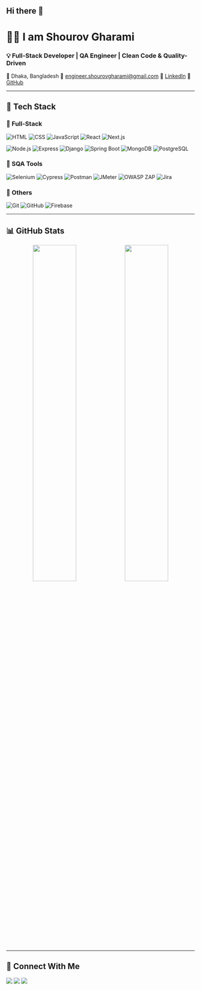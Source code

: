 ## Hi there 👋

<!--
**SHOUROV-GHARAMI/SHOUROV-GHARAMI** is a ✨ _special_ ✨ repository because its `README.md` (this file) appears on your GitHub profile.

Here are some ideas to get you started:

- 🔭 I’m currently working on ...
- 🌱 I’m currently learning ...
- 👯 I’m looking to collaborate on ...
- 🤔 I’m looking for help with ...
- 💬 Ask me about ...
- 📫 How to reach me: ...
- 😄 Pronouns: ...
- ⚡ Fun fact: ...
-->
<!--

# 💻 I am Shourov Gharami

### 👨‍💻 Aspiring Full-Stack Developer | QA Engineer | Passionate About Clean Code & Reliable Software Solution

📍 Dhaka, Bangladesh
📧 [engineer.shourovgharami@gmail.com](mailto:engineer.shourovgharami@gmail.com)
🔗 [LinkedIn](https://www.linkedin.com/in/shourov-gharami-624a96206/)
🐙 [GitHub](https://github.com/SHOUROV-GHARAMI)

---

## 🚀 About Me

I'm a Computer Science & Engineering graduate with hands-on experience in both **Full-Stack Web Development** and **Software Quality Assurance (SQA)**. I’m passionate about building clean, scalable web applications and ensuring their reliability through effective testing practices. I'm also committed to continuous learning and contributing to high-quality software development.

---

## 🧩 Skills

### 🌐 Full-Stack Web Development

* **Frontend:** HTML, CSS, JavaScript (ES6), React.js, Next.js, Bootstrap, Tailwind CSS
* **Backend:** Node.js, Express.js, Django, Spring Boot, PHP, Python
* **Database:** MySQL, PostgreSQL, MongoDB
* **Tools & Deployment:** Git, GitHub, VS Code, Vercel, Webpack, Firebase
* **Architecture:** REST API, JWT, MVC

### 🧪 Software Quality Assurance (SQA)

* **Testing Types:** Manual Testing, Automation Testing, Functional Testing, Regression Testing, API Testing, Database Testing
* **Tools & Technologies:** Selenium, Cypress, Playwright, Postman, JMeter, OWASP ZAP
* **Test Management & Reporting:** Jira, TestRail
* **Processes:** SDLC, STLC, Agile, Scrum, Kanban

### 🛠️ Other Skills & Tools

* Programming Languages: C, Java, Python, JavaScript, PHP, SQL
* Networking: Basic CCNA knowledge
* Platforms: Windows, Linux
* Soft Skills: Problem Solving, Communication, Collaboration, Adaptability, Time Management

---

## 📈 GitHub Stats

![Shourov's GitHub Stats](https://github-readme-stats.vercel.app/api?username=SHOUROV-GHARAMI\&show_icons=true\&theme=radical)
![Top Languages](https://github-readme-stats.vercel.app/api/top-langs/?username=SHOUROV-GHARAMI\&layout=compact\&theme=radical)

---

## 📫 Let's Connect

Feel free to reach out if you'd like to collaborate, discuss ideas, or just say hello!

📧 Email: [engineer.shourovgharami@gmail.com](mailto:engineer.shourovgharami@gmail.com)
🔗 LinkedIn: [linkedin.com/in/shourov-gharami-624a96206](https://www.linkedin.com/in/shourov-gharami-624a96206/)
🐙 GitHub: [github.com/SHOUROV-GHARAMI](https://github.com/SHOUROV-GHARAMI)
-->

# 👨‍💻 I am Shourov Gharami

### 💡 Full-Stack Developer | QA Engineer | Clean Code & Quality-Driven

📍 Dhaka, Bangladesh
📧 [engineer.shourovgharami@gmail.com](mailto:engineer.shourovgharami@gmail.com)
🔗 [LinkedIn](https://www.linkedin.com/in/shourov-gharami-624a96206/)
🐙 [GitHub](https://github.com/SHOUROV-GHARAMI)

---

## 🚀 Tech Stack

### 🔧 Full-Stack

![HTML](https://img.shields.io/badge/-HTML5-E34F26?style=flat\&logo=html5\&logoColor=white)
![CSS](https://img.shields.io/badge/-CSS3-1572B6?style=flat\&logo=css3)
![JavaScript](https://img.shields.io/badge/-JavaScript-F7DF1E?style=flat\&logo=javascript\&logoColor=black)
![React](https://img.shields.io/badge/-React-61DAFB?style=flat\&logo=react)
![Next.js](https://img.shields.io/badge/-Next.js-000000?style=flat\&logo=nextdotjs)

![Node.js](https://img.shields.io/badge/-Node.js-339933?style=flat\&logo=node.js\&logoColor=white)
![Express](https://img.shields.io/badge/-Express.js-000000?style=flat\&logo=express)
![Django](https://img.shields.io/badge/-Django-092E20?style=flat\&logo=django)
![Spring Boot](https://img.shields.io/badge/-Spring_Boot-6DB33F?style=flat\&logo=spring-boot)
![MongoDB](https://img.shields.io/badge/-MongoDB-47A248?style=flat\&logo=mongodb)
![PostgreSQL](https://img.shields.io/badge/-PostgreSQL-4169E1?style=flat\&logo=postgresql)

### 🧪 SQA Tools

![Selenium](https://img.shields.io/badge/-Selenium-43B02A?style=flat\&logo=selenium)
![Cypress](https://img.shields.io/badge/-Cypress-17202C?style=flat\&logo=cypress)
![Postman](https://img.shields.io/badge/-Postman-FF6C37?style=flat\&logo=postman)
![JMeter](https://img.shields.io/badge/-JMeter-D22128?style=flat\&logo=apachejmeter)
![OWASP ZAP](https://img.shields.io/badge/-OWASP_ZAP-000000?style=flat\&logo=owasp)
![Jira](https://img.shields.io/badge/-Jira-0052CC?style=flat\&logo=jira)

### 🧠 Others

![Git](https://img.shields.io/badge/-Git-F05032?style=flat\&logo=git\&logoColor=white)
![GitHub](https://img.shields.io/badge/-GitHub-181717?style=flat\&logo=github)
![Firebase](https://img.shields.io/badge/-Firebase-FFCA28?style=flat\&logo=firebase)

---

## 📊 GitHub Stats

<p align="center">
  <img src="https://github-readme-stats.vercel.app/api?username=SHOUROV-GHARAMI&show_icons=true&theme=tokyonight" width="48%" />
  <img src="https://github-readme-stats.vercel.app/api/top-langs/?username=SHOUROV-GHARAMI&layout=compact&theme=tokyonight" width="48%" />
</p>

---

## 🔗 Connect With Me

<p align="left">
  <a href="mailto:engineer.shourovgharami@gmail.com"><img src="https://img.shields.io/badge/-Email-D14836?style=flat&logo=gmail&logoColor=white" /></a>
  <a href="https://www.linkedin.com/in/shourov-gharami-624a96206/"><img src="https://img.shields.io/badge/-LinkedIn-0077B5?style=flat&logo=linkedin&logoColor=white" /></a>
  <a href="https://github.com/SHOUROV-GHARAMI"><img src="https://img.shields.io/badge/-GitHub-181717?style=flat&logo=github" /></a>
</p>

